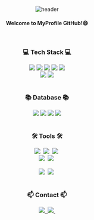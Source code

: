<div align="center">

![header](https://capsule-render.vercel.app/api?type=wave&height=200&color=a6c1ee&text=ChanSeong's%20GitHub&section=header&reversal=false&descAlign=50&textBg=false&fontColor=000&animation=twinkling)

</div>

<div align="center">
  
#### Welcome to MyProfile GitHub!😄

  <br/>
  
  ### 💻 Tech Stack 💻
  
  <div>
    <img src="https://img.shields.io/badge/html5-E34F26?style=for-the-badge&logo=html5&logoColor=white"/>
    <img src="https://img.shields.io/badge/css-1572B6?style=for-the-badge&logo=css3&logoColor=white"/>
    <img src="https://img.shields.io/badge/sass-CC6699?style=for-the-badge&logo=sass&logoColor=white"/>
    <img src="https://img.shields.io/badge/React-61DAFB?style=for-the-badge&logo=react&logoColor=white"/>
    <img src="https://img.shields.io/badge/React native-61DAFB?style=for-the-badge&logo=react&logoColor=white"/>
  </div>
  <div>
    <img src="https://img.shields.io/badge/javascript-F7DF1E?style=for-the-badge&logo=javascript&logoColor=black"/>
    <img src="https://img.shields.io/badge/Java-007396.svg?&style=for-the-badge&logo=Java&logoColor=white"/>

  </div>

<br>

<h3 align="center">📚 Database 📚</h3>

<div align="center">
   <img src="https://img.shields.io/badge/MongoDB-47A248?style=for-the-badge&logo=MongoDB&logoColor=white"/>
   <img src="https://img.shields.io/badge/Firebase-FFCA28?style=for-the-badge&logo=Firebase&logoColor=white"/>
   <img src="https://img.shields.io/badge/MySQL-4479A1?style=for-the-badge&logo=Cloudetype&logoColor=white"/>
  <img src="https://img.shields.io/badge/Oracle-F80000?style=for-the-badge&logo=Cloudetype&logoColor=white"/>
</div>


  <br>
  
  <h3 align="center">🛠 Tools 🛠</h3>
  <div align="center">
    <img src="https://img.shields.io/badge/git-F05033.svg?style=for-the-badge&logo=git&logoColor=white" />&nbsp
    <img src="https://img.shields.io/badge/github-181717.svg?style=for-the-badge&logo=github&logoColor=white" />&nbsp
    <img src="https://img.shields.io/badge/Notion-F3F3F3.svg?style=for-the-badge&logo=notion&logoColor=black" />&nbsp
  </div>
  
  <div align="center">
    <img src="https://img.shields.io/badge/adobe%20photoshop-08253c.svg?style=for-the-badge&logo=adobe%20photoshop&logoColor=37abff" />&nbsp
    <img src="https://img.shields.io/badge/figma-F24E1E.svg?style=for-the-badge&logo=figma&logoColor=white" />&nbsp
  </div>
  
  <br>
  
  <div align="center">
    <img src="https://img.shields.io/badge/VSCode-2C2C32.svg?style=for-the-badge&logo=visual-studio-code&logoColor=22ABF3" />&nbsp
    <img src="https://img.shields.io/badge/Eclipse IDE-2C2255.svg?style=for-the-badge&logo=jupyter&logoColor=F37726" />&nbsp
  <!--   <img src="https://img.shields.io/badge/Colab-2C2C32.svg?style=for-the-badge&logo=googlecolab&logoColor=F9AB00" />&nbsp -->
  </div>
  
  <br>
  
  <h3 align="center">📫 Contact 📫</h3>
  <div align="center">
    <a href="https://chanstudy.dooray.com/share/pages/MqBk4W-SSsWzNKWqxCYP1w">
      <img src="https://img.shields.io/badge/Velog-1EBC8F?style=for-the-badge&logo=velog&logoColor=white" />&nbsp
    </a>
    <a href="wj402@naver.com">
      <img
        src="https://img.shields.io/badge/wj402@naver.com-D14836?style=for-the-badge&logo=gmail&logoColor=white"/>&nbsp
    </a>
  </div>
<br/>
</div>
